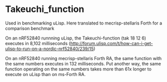 # Takeuchi_function
Used in benchmarking uLisp.  Here translated to mecrisp-stellaris Forth for a comparison benchmark


On an nRF52840 runnning uLisp, the Takeuchi-function
(tak 18 12 6)
executes in 8,102 milliseconds (http://forum.ulisp.com/t/how-can-i-get-ulisp-to-run-on-a-nordic-nrf52840/239/15)

On an nRF52840 running mecrisp-stellaris Forth RA, the same function with the same numbers executes in 132 milliseconds.  Put another way, the same function operating on the same numbers takes more than 61x longer to execute on uLisp than on ms-Forth RA.
